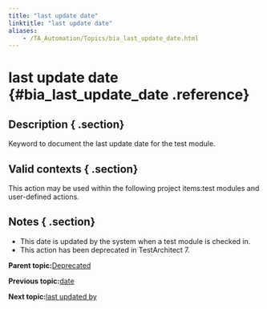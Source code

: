 ```yaml
--- 
title: "last update date"
linktitle: "last update date"
aliases: 
    - /TA_Automation/Topics/bia_last_update_date.html
---
```

# last update date {#bia_last_update_date .reference}

## Description { .section}

Keyword to document the last update date for the test module.

## Valid contexts { .section}

This action may be used within the following project items:test modules and user-defined actions.

## Notes { .section}

-   This date is updated by the system when a test module is checked in.
-   This action has been deprecated in TestArchitect 7.

**Parent topic:**[Deprecated](../../TA_Automation/Topics/bia_Deprecated.html)

**Previous topic:**[date](../../TA_Automation/Topics/bia_date.html)

**Next topic:**[last updated by](../../TA_Automation/Topics/bia_last_updated_by.html)

